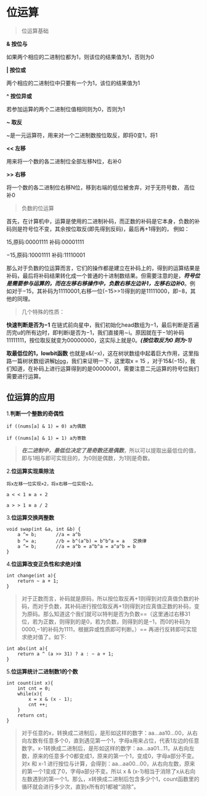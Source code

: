 # 位运算

> 位运算基础

**& 按位与**

如果两个相应的二进制位都为1，则该位的结果值为1，否则为0

**| 按位或**

两个相应的二进制位中只要有一个为1，该位的结果值为1

**^ 按位异或**

若参加运算的两个二进制位值相同则为0，否则为1

**~ 取反**

~是一元运算符，用来对一个二进制数按位取反，即将0变1，将1

**<< 左移**

用来将一个数的各二进制位全部左移N位，右补0

**>> 右移**

 将一个数的各二进制位右移N位，移到右端的低位被舍弃，对于无符号数， 高位补0

>负数的位运算

首先，在计算机中，运算是使用的二进制补码，而正数的补码是它本身，负数的补码则是符号位不变，其余按位取反(即先得到反码)，最后再+1得到的， 例如：

15,原码:00001111 补码:00001111

−15,原码:10001111 补码:11110001

那么对于负数的位运算而言，它们的操作都是建立在补码上的，得到的运算结果是补码，最后将补码结果转化成一个普通的十进制数结果。但需要注意的是，***符号位是需要参与运算的，而在左移右移操作中，负数右移左边补1，左移右边补0***。例如对于−15，其补码为11110001,右移一位(−15>>1)得到的是11111000，即−8，其他的同理。

>几个特殊的性质：

**快速判断是否为−1**
在链式前向星中，我们初始化head数组为−1，最后判断是否遍历完u的所有边时，即判断i是否为−1，我们直接用∼i。原因就在于−1的补码11111111，按位取反就变为00000000，这实际上就是0。***(按位取反为0 则为-1)***

**取最低位的1，lowbit函数**
也就是x&(−x)，这在树状数组中起着巨大作用，这里指路一篇树状数组讲解[blog](https://blog.csdn.net/hzf0701/article/details/116208699?ops_request_misc=%257B%2522request%255Fid%2522%253A%2522162212420516780264027190%2522%252C%2522scm%2522%253A%252220140713.130102334.pc%255Fblog.%2522%257D&request_id=162212420516780264027190&biz_id=0&utm_medium=distribute.pc_search_result.none-task-blog-2~blog~first_rank_v2~rank_v29-1-116208699.nonecase&utm_term=%E6%A0%91%E7%8A%B6%E6%95%B0%E7%BB%84&spm=1018.2226.3001.4450)，我们来证明一下，这里取x = 15 ，对于15&(−15)，我们知道，在补码上进行运算得到的是00000001，需要注意二元运算的符号位我们需要进行运算。

## 位运算的应用

1.**判断一个整数的奇偶性**

    if ((nums[a] & 1) = 0) a为偶数

    if ((nums[a] & 1) = 1) a为寄数

>***在二进制中，最低位决定了是奇数还是偶数***，所以可以提取出最低位的值，即与1相与即可实现目的，为0则是偶数，为1则是奇数。

2.**位运算实现乘除法**

    将x左移一位实现×2，将x右移一位实现÷2。

    a < < 1 ≡ a ∗ 2

    a > > 1 ≡ a / 2

3.**位运算交换两整数**

    void swap(int &a, int &b) {
        a ^= b;       //a = a^b
        b ^= a;       //b = b^(a^b) = b^b^a = a   交换律
        a ^= b;       //a = a^b = a^b^a = a^a^b = b
    }

4.**位运算改变正负性和求绝对值**

    int change(int a){
        return ~ a + 1;
    }

>对于正数而言，补码就是原码，所以按位取反再+1则得到对应真值负数的补码，而对于负数，其补码进行按位取反再+1则得到对应真值正数的补码，变为原码。那么知道这个我们就可以特判是否为负数==（这里通过右移31位，若为正数，则得到的是0，若为负数，则得到的是−1，而0的补码为0000,−1的补码为1111，根据异或性质即可判断。）== 再进行反转即可实现求绝对值了。如下:

    int abs(int a){
        return a ^ (a >> 31) ? a : ~ a + 1;
    }

5.**位运算统计二进制数1的个数**

    int count(int x){
        int cnt = 0;
        while(x){
            x = x & (x - 1);
            cnt ++;
        }
        return cnt;
    } 

>对于任意的x，转换成二进制后，是形如这样的数字：aa…aa10…00，从右向左数有任意多个0，直到遇见第一个1，字母a用来占位，代表1左边的任意数字。x-1转换成二进制后，是形如这样的数字：aa…aa01…11，从右向左数，原来的任意多个0都变成1，原来的第一个1，变成0，字母a部分不变。对x 和 x-1 进行按位与计算，会得到：aa…aa00…00，从右向左数，原来的第一个1变成了0，字母a部分不变。所以 x & (x-1)相当于消除了x从右向左数遇到的第一个1。那么，x转换成二进制后包含多少个1，count函数里的循环就会进行多少次，直到x所有的1都被“消除”。
